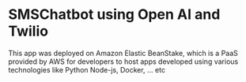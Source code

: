 # SMSChatbot using Open AI and Twilio 

This app was deployed on Amazon Elastic BeanStake, which is a PaaS provided by AWS for developers to host apps developed using various technologies like Python 
Node-js, Docker, ... etc

